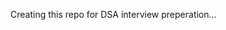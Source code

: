 Creating this repo for DSA interview preperation...  
       
            
             
                    
       
     
    
  
